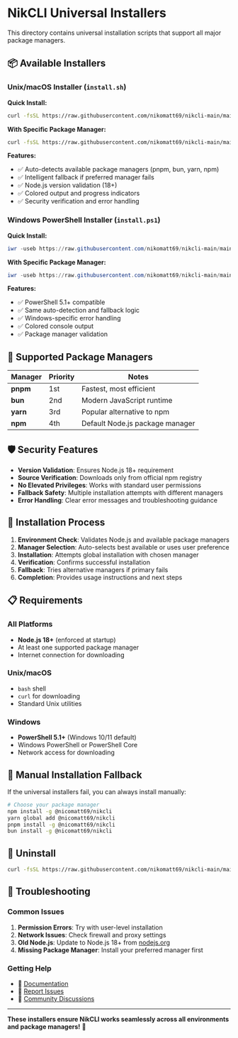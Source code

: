 # NikCLI Universal Installers

This directory contains universal installation scripts that support all major package managers.

## 📦 Available Installers

### Unix/macOS Installer (`install.sh`)

**Quick Install:**
```bash
curl -fsSL https://raw.githubusercontent.com/nikomatt69/nikcli-main/main/installer/install.sh | bash
```

**With Specific Package Manager:**
```bash
curl -fsSL https://raw.githubusercontent.com/nikomatt69/nikcli-main/main/installer/install.sh | bash -s pnpm
```

**Features:**
- ✅ Auto-detects available package managers (pnpm, bun, yarn, npm)
- ✅ Intelligent fallback if preferred manager fails
- ✅ Node.js version validation (18+)
- ✅ Colored output and progress indicators
- ✅ Security verification and error handling

### Windows PowerShell Installer (`install.ps1`)

**Quick Install:**
```powershell
iwr -useb https://raw.githubusercontent.com/nikomatt69/nikcli-main/main/installer/install.ps1 | iex
```

**With Specific Package Manager:**
```powershell
iwr -useb https://raw.githubusercontent.com/nikomatt69/nikcli-main/main/installer/install.ps1 | iex -PackageManager yarn
```

**Features:**
- ✅ PowerShell 5.1+ compatible
- ✅ Same auto-detection and fallback logic
- ✅ Windows-specific error handling
- ✅ Colored console output
- ✅ Package manager validation

## 🔧 Supported Package Managers

| Manager | Priority | Notes |
|---------|----------|-------|
| **pnpm** | 1st | Fastest, most efficient |
| **bun** | 2nd | Modern JavaScript runtime |
| **yarn** | 3rd | Popular alternative to npm |
| **npm** | 4th | Default Node.js package manager |

## 🛡️ Security Features

- **Version Validation**: Ensures Node.js 18+ requirement
- **Source Verification**: Downloads only from official npm registry
- **No Elevated Privileges**: Works with standard user permissions
- **Fallback Safety**: Multiple installation attempts with different managers
- **Error Handling**: Clear error messages and troubleshooting guidance

## 🚀 Installation Process

1. **Environment Check**: Validates Node.js and available package managers
2. **Manager Selection**: Auto-selects best available or uses user preference
3. **Installation**: Attempts global installation with chosen manager
4. **Verification**: Confirms successful installation
5. **Fallback**: Tries alternative managers if primary fails
6. **Completion**: Provides usage instructions and next steps

## 📋 Requirements

### All Platforms
- **Node.js 18+** (enforced at startup)
- At least one supported package manager
- Internet connection for downloading

### Unix/macOS
- `bash` shell
- `curl` for downloading
- Standard Unix utilities

### Windows
- **PowerShell 5.1+** (Windows 10/11 default)
- Windows PowerShell or PowerShell Core
- Network access for downloading

## 🔄 Manual Installation Fallback

If the universal installers fail, you can always install manually:

```bash
# Choose your package manager
npm install -g @nicomatt69/nikcli
yarn global add @nicomatt69/nikcli
pnpm install -g @nicomatt69/nikcli
bun install -g @nicomatt69/nikcli
```

## 🔄 Uninstall

```bash
curl -fsSL https://raw.githubusercontent.com/nikomatt69/nikcli-main/main/installer/uninstall.sh | bash
```

## 🐛 Troubleshooting

### Common Issues

1. **Permission Errors**: Try with user-level installation
2. **Network Issues**: Check firewall and proxy settings
3. **Old Node.js**: Update to Node.js 18+ from [nodejs.org](https://nodejs.org)
4. **Missing Package Manager**: Install your preferred manager first

### Getting Help

- 📖 [Documentation](https://nikcli.mintlify.app)
- 🐛 [Report Issues](https://github.com/nikomatt69/nikcli-main/issues)
- 💬 [Community Discussions](https://github.com/nikomatt69/nikcli-main/discussions)

---

**These installers ensure NikCLI works seamlessly across all environments and package managers!** 🎉
